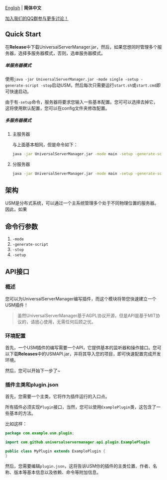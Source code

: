 [English](index_en-US.md) | **简体中文**

[加入我们的QQ群参与更多讨论！](https://qm.qq.com/cgi-bin/qm/qr?k=EOGFe43mN5UYC0RWwi0Gen_eSceN-d64&jump_from=webapi)

## Quick Start
在**Release**中下载UniversalServerManager.jar，然后，如果您想同时管理多个服务器，选择多服务器模式，否则，选单服务器模式。
##### 单服务器模式
使用`java -jar UniversalServerManager.jar -mode single -setup -generate-script -stop`启动USM，然后每次只需要运行`start.sh`或`start.cmd`即可快速启动。

由于有`-setup`命令，服务器将要求您输入一些基本配置。您可可以选择去掉它，这将使用默认配置，您可以在config文件夹修改配置。

##### 多服务器模式

1. 主服务器

   与上面基本相同，但是命令如下：
   
   ```bash
   java -jar UniversalServerManager.jar -mode main -setup -generate-script -stop
   ```

2. 分服务器

   ```bash
   java -jar UniversalServerManager.jar -mode main -setup -generate-script -stop
   ```


## 架构

USM是分布式系统，可以通过一个主系统管理多个处于不同物理位置的服务器。因此，如果

## 命令行参数

1. `-mode`
2. `-generate-script`
3. `-stop`
4. `-setup`

## API接口

### 概述

您可以为UniversalServerManager编写插件，而这个模块将带您快速建立一个USM插件！

> 虽然UniversalServerManager基于AGPL协议开源，但是API是基于MIT协议的，请放心使用，无需任何后顾之忧。

### 环境配置

首先，一个USM插件的编写需要一个API，它提供基本的监听器和操作接口。您可以下载**Releases**中的USMAPI.jar，并将其导入您的项目，即可快速配置完成开发环境。

然后，您可以开始下一步了~

### 插件主类和plugin.json

首先，您需要一个主类，它将作为插件运行的入口点。

所有插件必须实现`Plugin`接口，当然，您可以使用`ExamplePlugin`类，这包含了一些基本的方法。

比如这样：
```java
package com.example.usm.plugin;

import com.github.universalservermanager.api.plugin.ExamplePlugin

public class MyPlugin extends ExamplePlugin {
}
```

然后，您需要编辑`plugin.json`，这将告诉USM你的插件的主类位置、作者、名称、版本等基本信息以及依赖、命令等附加信息。

